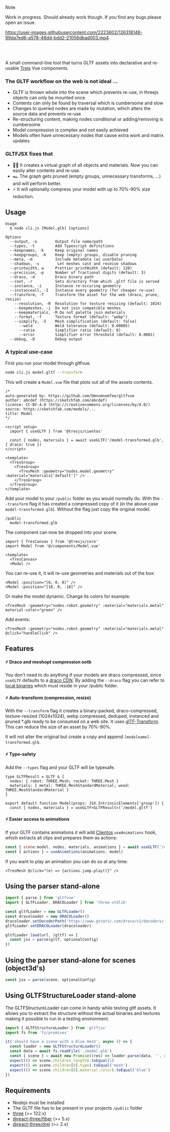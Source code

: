 > [!NOTE]
> Work in progress. Should already work though. If you find any bugs please open an issue.


https://user-images.githubusercontent.com/2223602/126318148-99da7ed6-a578-48dd-bdd2-21056dbad003.mp4

<br />
<br/>

A small command-line tool that turns GLTF assets into declarative and re-usable [Trejs](https://docs.tresjs.org/) Vue components.

### The GLTF workflow on the web is not ideal ...

- GLTF is thrown whole into the scene which prevents re-use, in threejs objects can only be mounted once
- Contents can only be found by traversal which is cumbersome and slow
- Changes to queried nodes are made by mutation, which alters the source data and prevents re-use
- Re-structuring content, making nodes conditional or adding/removing is cumbersome
- Model compression is complex and not easily achieved
- Models often have unnecessary nodes that cause extra work and matrix updates

### GLTFJSX fixes that

- 🧑‍💻 It creates a virtual graph of all objects and materials. Now you can easily alter contents and re-use. 
- 🏎️ The graph gets pruned (empty groups, unnecessary transforms, ...) and will perform better.
- ⚡️ It will optionally compress your model with up to 70%-90% size reduction.

## Usage

```text
Usage
  $ node cli.js [Model.glb] [options]

Options
  --output, -o        Output file name/path
  --types, -t         Add Typescript definitions
  --keepnames, -k     Keep original names
  --keepgroups, -K    Keep (empty) groups, disable pruning
  --meta, -m          Include metadata (as userData)
  --shadows, -s        Let meshes cast and receive shadows
  --printwidth, w     Prettier printWidth (default: 120)
  --precision, -p     Number of fractional digits (default: 3)
  --draco, -d         Draco binary path
  --root, -r          Sets directory from which .gltf file is served
  --instance, -i      Instance re-occuring geometry
  --instanceall, -I   Instance every geometry (for cheaper re-use)
  --transform, -T     Transform the asset for the web (draco, prune, resize)
    --resolution, -R  Resolution for texture resizing (default: 1024)
    --keepmeshes, -j  Do not join compatible meshes
    --keepmaterials, -M Do not palette join materials
    --format, -f      Texture format (default: "webp")
    --simplify, -S    Mesh simplification (default: false)
      --weld          Weld tolerance (default: 0.00005)
      --ratio         Simplifier ratio (default: 0)
      --error         Simplifier error threshold (default: 0.0001)
  --debug, -D         Debug output
```

### A typical use-case

First you run your model through gltfvue.

```bash
node cli.js model.gltf --transform
```

This will create a `Model.vue` file that plots out all of the assets contents.

```vue
/*
auto-generated by: https://github.com/OmnomnomTee/gltfvue
author: abcdef (https://sketchfab.com/abcdef)
license: CC-BY-4.0 (http://creativecommons.org/licenses/by/4.0/)
source: https://sketchfab.com/models/...
title: Model
*/

<script setup>
  import { useGLTF } from '@tresjs/cientos'
  
  const { nodes, materials } = await useGLTF('/model-transformed.glb', { draco: true })
</script>

<template>
  <TresGroup>
    <TresGroup>
      <TresMesh :geometry="nodes.model.geometry" :material="materials['default']" />
    </TresGroup>
  </TresGroup>
</template>
```

Add your model to your `/public` folder as you would normally do. With the `--transform` flag it has created a compressed copy of it (in the above case `model-transformed.glb`). Without the flag just copy the original model.

```text
/public
  model-transformed.glb
```

The component can now be dropped into your scene.

```vue
import { TresCanvas } from '@tresjs/core'
import Model from '@/components/Model.vue'

<template>
  <TresCanvas>
  <Model />
```

You can re-use it, it will re-use geometries and materials out of the box:

```vue
<Model :position="[0, 0, 0]" />
<Model :position="[10, 0, -10]" />
```

Or make the model dynamic. Change its colors for example:

```vue
<TresMesh :geometry="nodes.robot.geometry" :material="materials.metal" material-color="green" />
```

Add events:

```vue
<TresMesh :geometry="nodes.robot.geometry" :material="materials.metal" @click="handleClick" />
```

## Features

#### ⚡️ Draco and meshopt compression ootb

You don't need to do anything if your models are draco compressed, since `useGLTF` defaults to a [draco CDN](https://www.gstatic.com/draco/v1/decoders/). By adding the `--draco` flag you can refer to [local binaries](https://github.com/mrdoob/three.js/tree/dev/examples/js/libs/draco/gltf) which must reside in your /public folder.

#### ⚡️ Auto-transform (compression, resize)

With the `--transform` flag it creates a binary-packed, draco-compressed, texture-resized (1024x1024), webp compressed, deduped, instanced and pruned *.glb ready to be consumed on a web site. It uses [glTF-Transform](https://github.com/donmccurdy/glTF-Transform). This can reduce the size of an asset by 70%-90%.

It will not alter the original but create a copy and append `[modelname]-transformed.glb`.

#### ⚡️ Type-safety

Add the `--types` flag and your GLTF will be typesafe.

```tsx
type GLTFResult = GLTF & {
  nodes: { robot: THREE.Mesh; rocket: THREE.Mesh }
  materials: { metal: THREE.MeshStandardMaterial; wood: THREE.MeshStandardMaterial }
}

export default function Model(props: JSX.IntrinsicElements['group']) {
  const { nodes, materials } = useGLTF<GLTFResult>('/model.gltf')
```

#### ⚡️ Easier access to animations

If your GLTF contains animations it will add [Clientos](https://cientos.tresjs.org) `useAnimations` hook, which extracts all clips and prepares them as actions:

```jsx
const { scene:model, nodes, materials, animations } = await useGLTF('/model.gltf')
const { actions } = useAnimations(animations, model)
```

If you want to play an animation you can do so at any time:

```vue
<TresMesh @click="(e) => {actions.jump.play()}" />
```

## Using the parser stand-alone

```jsx
import { parse } from 'gltfvue'
import { GLTFLoader, DRACOLoader } from 'three-stdlib'

const gltfLoader = new GLTFLoader()
const dracoloader = new DRACOLoader()
dracoloader.setDecoderPath('https://www.gstatic.com/draco/v1/decoders/')
gltfLoader.setDRACOLoader(dracoloader)

gltfLoader.load(url, (gltf) => {
  const jsx = parse(gltf, optionalConfig)
})
```

## Using the parser stand-alone for scenes (object3d's)

```jsx
const jsx = parse(scene, optionalConfig)
```

## Using GLTFStructureLoader stand-alone

The GLTFStructureLoader can come in handy while testing gltf assets. It allows you to extract the structure without the actual binaries and textures making it possible to run in a testing environment.

```jsx
import { GLTFStructureLoader } from 'gltfjsx'
import fs from 'fs/promises'

it('should have a scene with a blue mesh', async () => {
  const loader = new GLTFStructureLoader()
  const data = await fs.readFile('./model.glb')
  const { scene } = await new Promise((res) => loader.parse(data, '', res))
  expect(() => scene.children.length).toEqual(1)
  expect(() => scene.children[0].type).toEqual('mesh')
  expect(() => scene.children[0].material.color).toEqual('blue')  
})
```

## Requirements

- Nodejs must be installed
- The GLTF file has to be present in your projects `/public` folder
- [three](https://github.com/mrdoob/three.js/) (>= 122.x)
- [@react-three/fiber](https://github.com/pmndrs/react-three-fiber) (>= 5.x)
- [@react-three/drei](https://github.com/pmndrs/drei) (>= 2.x)
